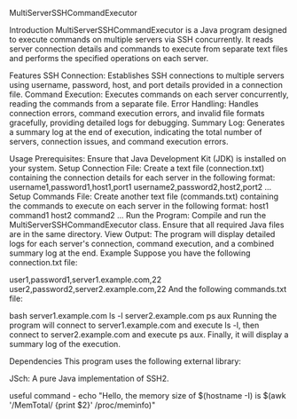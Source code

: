 MultiServerSSHCommandExecutor

Introduction
MultiServerSSHCommandExecutor is a Java program designed to execute commands on multiple servers via SSH concurrently. It reads server connection details and commands to execute from separate text files and performs the specified operations on each server.

Features
SSH Connection: Establishes SSH connections to multiple servers using username, password, host, and port details provided in a connection file.
Command Execution: Executes commands on each server concurrently, reading the commands from a separate file.
Error Handling: Handles connection errors, command execution errors, and invalid file formats gracefully, providing detailed logs for debugging.
Summary Log: Generates a summary log at the end of execution, indicating the total number of servers, connection issues, and command execution errors.

Usage
Prerequisites: Ensure that Java Development Kit (JDK) is installed on your system.
Setup Connection File: Create a text file (connection.txt) containing the connection details for each server in the following format:
username1,password1,host1,port1
username2,password2,host2,port2
...
Setup Commands File: Create another text file (commands.txt) containing the commands to execute on each server in the following format:
host1 command1
host2 command2
...
Run the Program: Compile and run the MultiServerSSHCommandExecutor class. Ensure that all required Java files are in the same directory.
View Output: The program will display detailed logs for each server's connection, command execution, and a combined summary log at the end.
Example
Suppose you have the following connection.txt file:

user1,password1,server1.example.com,22
user2,password2,server2.example.com,22
And the following commands.txt file:

bash
server1.example.com ls -l
server2.example.com ps aux
Running the program will connect to server1.example.com and execute ls -l, then connect to server2.example.com and execute ps aux. Finally, it will display a summary log of the execution.

Dependencies
This program uses the following external library:

JSch: A pure Java implementation of SSH2.

useful command - echo "Hello, the memory size of $(hostname -I) is $(awk '/MemTotal/ {print $2}' /proc/meminfo)"
